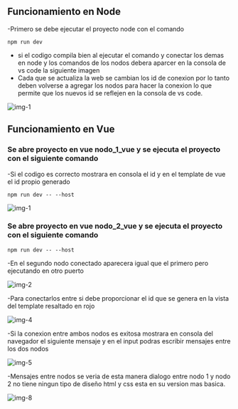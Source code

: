 ## Funcionamiento en Node
-Primero se debe ejecutar el proyecto node con el comando 
~~~
npm run dev
~~~
- si el codigo compila bien al ejecutar el comando y conectar los demas en node y los comandos de los nodos debera aparcer en la consola de vs code la siguiente imagen
- Cada que se actualiza la web se cambian los id de conexion por lo tanto deben volverse a agregar los nodos para hacer la conexion lo que permite que los nuevos id se reflejen en la consola de vs code.

![img-1](https://user-images.githubusercontent.com/33810066/225120937-0b6b5205-7606-455c-85e5-b0bde322ae94.png)

## Funcionamiento en Vue
### Se abre proyecto en vue nodo_1_vue y se ejecuta el proyecto con el siguiente comando 
-Si el codigo es correcto mostrara en consola el id y en el template de vue el id propio generado
~~~
npm run dev -- --host
~~~

![img-1](https://user-images.githubusercontent.com/33810066/225769849-d7c8a9b4-8097-4463-ae25-f9e9fce0aed9.png)

### Se abre proyecto en vue nodo_2_vue y se ejecuta el proyecto con el siguiente comando 
~~~
npm run dev -- --host
~~~
-En el segundo nodo conectado aparecera igual que el primero pero ejecutando en otro puerto

![img-2](https://user-images.githubusercontent.com/33810066/225769894-591e2f3c-d9ef-4907-b3ca-8723cf219486.png)

-Para conectarlos entre si debe proporcionar el id que se genera en la vista del template resaltado en rojo

![img-4](https://user-images.githubusercontent.com/33810066/225122940-94e1781d-5d61-4847-abf5-f99178573926.png)

-Si la conexion entre ambos nodos es exitosa mostrara en consola del navegador el siguiente mensaje y en el input podras escribir mensajes entre los dos nodos

![img-5](https://user-images.githubusercontent.com/33810066/225123968-42c52171-d368-4bb5-9d85-c667b71cd821.png)

-Mensajes entre nodos se veria de esta manera dialogo entre nodo 1 y nodo 2 no tiene ningun tipo de diseño html y css  esta en su version mas basica.

![img-8](https://user-images.githubusercontent.com/33810066/225126095-ad2b90ab-064d-4965-a5ec-f8416d3f135a.png)

